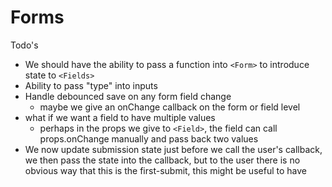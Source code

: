 # Forms

Todo's

- We should have the ability to pass a function into `<Form>` to introduce state to `<Fields>`
- Ability to pass "type" into inputs
- Handle debounced save on any form field change
  - maybe we give an onChange callback on the form or field level
- what if we want a field to have multiple values
  - perhaps in the props we give to `<Field>`, the field can call props.onChange manually and pass back two values
- We now update submission state just before we call the user's callback, we then pass the state into the callback, but to the user there is no obvious way that this is the first-submit, this might be useful to have
